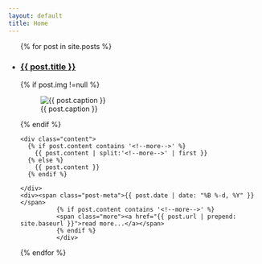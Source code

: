 ```yaml
---
layout: default
title: Home
---
```


<ul class="post-list">
    {% for post in site.posts %}
      <li>
<article class="post-article">
  <h3><a href="{{ site.baseurl }}{{ post.url }}">{{ post.title }}</a></h3>
  
  {% if post.img !=null %}
          <figure>
              <img src="/img/posts/{{ post.img }}" class="post-img" alt="{{ post.caption }}">
            </a>
              <figcaption>{{ post.caption }}</figcaption>
          </figure>
  {% endif %}
          
    <div class="content">
      {% if post.content contains '<!--more-->' %}
        {{ post.content | split:'<!--more-->' | first }}
      {% else %}
        {{ post.content }}
      {% endif %}
  
    </div>
    <div><span class="post-meta">{{ post.date | date: "%B %-d, %Y" }}</span>
              {% if post.content contains '<!--more-->' %}
              <span class="more"><a href="{{ post.url | prepend: site.baseurl }}">read more...</a></span>
              {% endif %}
              </div>
</article>
  </li>
    {% endfor %}
  </ul>


